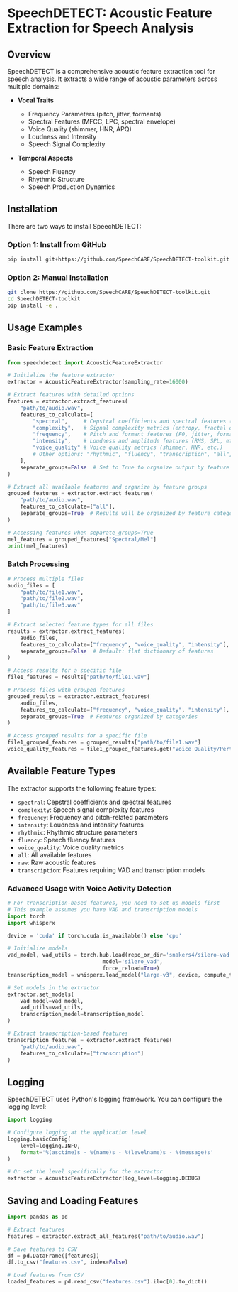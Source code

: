 # SpeechDETECT: Acoustic Feature Extraction for Speech Analysis

## Overview

SpeechDETECT is a comprehensive acoustic feature extraction tool for speech analysis. It extracts a wide range of acoustic parameters across multiple domains:

- **Vocal Traits**
  - Frequency Parameters (pitch, jitter, formants)
  - Spectral Features (MFCC, LPC, spectral envelope)
  - Voice Quality (shimmer, HNR, APQ)
  - Loudness and Intensity
  - Speech Signal Complexity

- **Temporal Aspects**
  - Speech Fluency
  - Rhythmic Structure
  - Speech Production Dynamics

## Installation

There are two ways to install SpeechDETECT:

### Option 1: Install from GitHub

```bash
pip install git+https://github.com/SpeechCARE/SpeechDETECT-toolkit.git
```

### Option 2: Manual Installation

```bash
git clone https://github.com/SpeechCARE/SpeechDETECT-toolkit.git
cd SpeechDETECT-toolkit
pip install -e .
```

## Usage Examples

### Basic Feature Extraction

```python
from speechdetect import AcousticFeatureExtractor

# Initialize the feature extractor
extractor = AcousticFeatureExtractor(sampling_rate=16000)

# Extract features with detailed options
features = extractor.extract_features(
    "path/to/audio.wav", 
    features_to_calculate=[
        "spectral",     # Cepstral coefficients and spectral features (MFCC, LPC, etc.)
        "complexity",   # Signal complexity metrics (entropy, fractal dimension)
        "frequency",    # Pitch and formant features (F0, jitter, formants)
        "intensity",    # Loudness and amplitude features (RMS, SPL, etc.)
        "voice_quality" # Voice quality metrics (shimmer, HNR, etc.)
        # Other options: "rhythmic", "fluency", "transcription", "all", "raw"
    ],
    separate_groups=False  # Set to True to organize output by feature categories
)

# Extract all available features and organize by feature groups
grouped_features = extractor.extract_features(
    "path/to/audio.wav", 
    features_to_calculate=["all"],
    separate_groups=True  # Results will be organized by feature categories
)

# Accessing features when separate_groups=True
mel_features = grouped_features["Spectral/Mel"]
print(mel_features)
```

### Batch Processing

```python
# Process multiple files
audio_files = [
    "path/to/file1.wav",
    "path/to/file2.wav",
    "path/to/file3.wav"
]

# Extract selected feature types for all files
results = extractor.extract_features(
    audio_files,
    features_to_calculate=["frequency", "voice_quality", "intensity"],
    separate_groups=False  # Default: flat dictionary of features
)

# Access results for a specific file
file1_features = results["path/to/file1.wav"]

# Process files with grouped features
grouped_results = extractor.extract_features(
    audio_files,
    features_to_calculate=["frequency", "voice_quality", "intensity"],
    separate_groups=True  # Features organized by categories
)

# Access grouped results for a specific file
file1_grouped_features = grouped_results["path/to/file1.wav"]
voice_quality_features = file1_grouped_features.get("Voice Quality/Perturbation", {})
```

## Available Feature Types

The extractor supports the following feature types:

- `spectral`: Cepstral coefficients and spectral features
- `complexity`: Speech signal complexity features
- `frequency`: Frequency and pitch-related parameters
- `intensity`: Loudness and intensity features
- `rhythmic`: Rhythmic structure parameters
- `fluency`: Speech fluency features
- `voice_quality`: Voice quality metrics
- `all`: All available features
- `raw`: Raw acoustic features
- `transcription`: Features requiring VAD and transcription models


### Advanced Usage with Voice Activity Detection

```python
# For transcription-based features, you need to set up models first
# This example assumes you have VAD and transcription models
import torch
import whisperx

device = 'cuda' if torch.cuda.is_available() else 'cpu'

# Initialize models
vad_model, vad_utils = torch.hub.load(repo_or_dir='snakers4/silero-vad',
                              model='silero_vad',
                              force_reload=True)
transcription_model = whisperx.load_model("large-v3", device, compute_type="int8")

# Set models in the extractor
extractor.set_models(
    vad_model=vad_model,
    vad_utils=vad_utils,
    transcription_model=transcription_model
)

# Extract transcription-based features
transcription_features = extractor.extract_features(
    "path/to/audio.wav",
    features_to_calculate=["transcription"]
)
```

## Logging

SpeechDETECT uses Python's logging framework. You can configure the logging level:

```python
import logging

# Configure logging at the application level
logging.basicConfig(
    level=logging.INFO,
    format='%(asctime)s - %(name)s - %(levelname)s - %(message)s'
)

# Or set the level specifically for the extractor
extractor = AcousticFeatureExtractor(log_level=logging.DEBUG)
```

## Saving and Loading Features

```python
import pandas as pd

# Extract features
features = extractor.extract_all_features("path/to/audio.wav")

# Save features to CSV
df = pd.DataFrame([features])
df.to_csv("features.csv", index=False)

# Load features from CSV
loaded_features = pd.read_csv("features.csv").iloc[0].to_dict()
```
